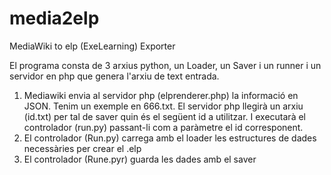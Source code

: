 media2elp
=========

MediaWiki to elp (ExeLearning) Exporter

El programa consta de 3 arxius python, un Loader, un Saver i un runner i un servidor en php que genera l'arxiu de text entrada. 
1. Mediawiki envia al servidor php (elprenderer.php) la informació en JSON. Tenim un exemple en 666.txt. El servidor php llegirà un arxiu (id.txt) per tal de saver quin és el següent id a utilitzar. I executarà el controlador (run.py) passant-li com a paràmetre el id corresponent.
2. El controlador (Run.py) carrega amb el loader les estructures de dades necessàries per crear el .elp 
3. El controlador (Rune.pyr) guarda les dades amb el saver
